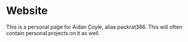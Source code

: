 Website
=======
This is a personal page for Aidan Coyle, alias packrat386. This will often contain personal projects on it as well.
